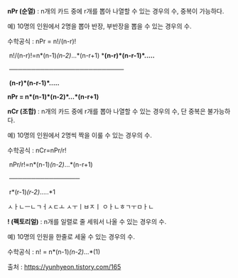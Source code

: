 **nPr (순열)** : n개의 카드 중에 r개를 뽑아 나열할 수 있는 경우의 수, 중복이 가능하다.

예) 10명의 인원에서 2명을 뽑아 반장, 부반장을 뽑을 수 있는 경우의 수.

수학공식 : nPr = n!/(n-r)!



​              n!/(n-r)!=n*(n-1)*(n-2)*...*(n-r+1) ***(n-r)\*(n-r-1)\*.....**

​             ──────────────────────────

​                                       **(n-r)\*(n-r-1)\*.....**


**nPr = n\*(n-1)\*(n-2)\*...\*(n-r+1)**




**nCr (조합)** : n개의 카드 중에 r개를 뽑아 나열할 수 있는 경우의 수, 단 중복은 불가능하다.

예) 10명의 인원에서 2명씩 짝을 이룰 수 있는 경우의 수.

수학공식 : nCr=nPr/r!



​                     nPr/r!=n*(n-1)*(n-2)*...*(n-r+1)

​                   ────────────────

​                              r*(r-1)*(r-2)*.....*1

ㅅㅏㄴㅡㄴㄱㅓㅅㄷㅗ ㅅㅜㅣㅂㅈㅣ ㅇㅏㄴㅎㄱㅜㅁㅏㄴ




**! (펙토리얼)** : n개를 일렬로 줄 세워서 나올 수 있는 경우의 수.

예) 10명의 인원을 한줄로 세울 수 있는 경우의 수.

수학공식 : n! = n*(n-1)*(n-2)*...*(1)



출처 : https://yunhyeon.tistory.com/165
